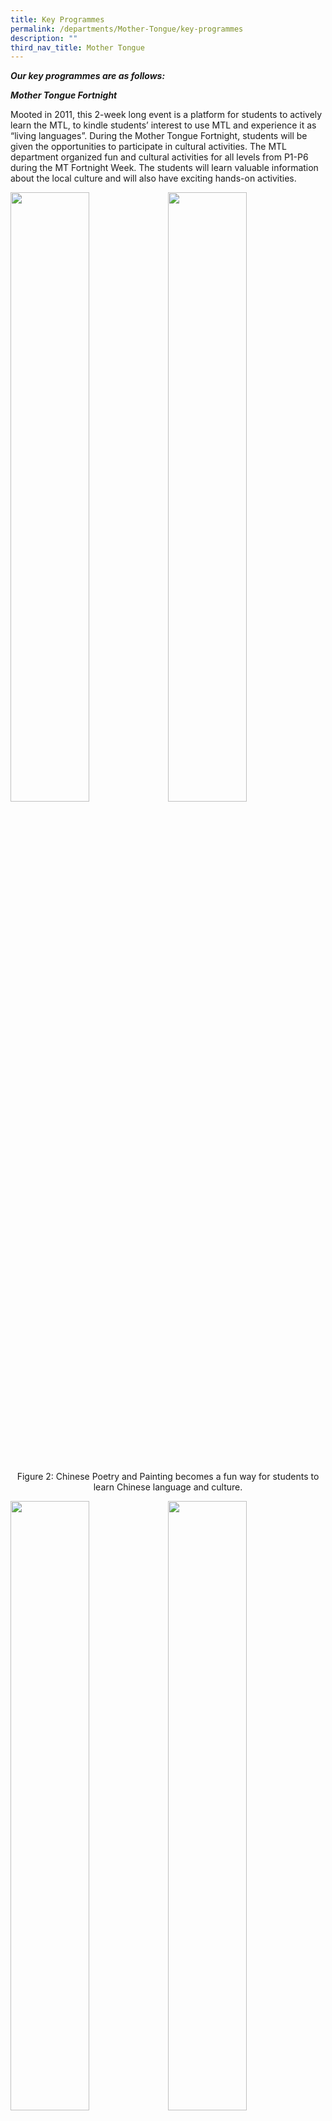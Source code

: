 ```yaml
---
title: Key Programmes
permalink: /departments/Mother-Tongue/key-programmes
description: ""
third_nav_title: Mother Tongue
---
```

**_Our key programmes are as follows:_**

  

**_Mother Tongue Fortnight_**

Mooted in 2011, this 2-week long event is a platform for students to actively learn the MTL, to kindle students’ interest to use MTL and experience it as “living languages”. During the Mother Tongue Fortnight, students will be given the opportunities to participate in cultural activities. The MTL department organized fun and cultural activities for all levels from P1-P6 during the MT Fortnight Week. The students will learn valuable information about the local culture and will also have exciting hands-on activities.

<img src="/images/mtf.jpg" 
     style="width:50%;float:left">
<img src="/images/mtf2.jpg" 
     style="width:50%">

<br>
<br>
<br>
<br>


<center>

Figure 2: Chinese Poetry and Painting becomes a fun way for students to learn Chinese language and culture.
	
</center>

<img src="/images/mtf3.jpg" 
     style="width:50%;float:left">
<img src="/images/mtf4.jpg" 
     style="width:50%">
		 
<br>
<br>
<br>



<center>

Figure 3: Students get to learn the proper way of making Bunga Manggar and appreciate the Malay culture, roots and tradition.
	
</center>

<img src="/images/mtf5.jpg" 
     style="width:50%;float:left">
<img src="/images/mtf6.jpg" 
     style="width:50%">
		 
<br>
<br>
<br>



<center>

Figure 4: Fun and engaging activities held for Tamil students: Learning the Kolattam dance
	
</center>

**_Festive Celebrations_**

Students are taught to appreciate Singapore’s vibrant ethnic cultures and traditions through engaging and authentic learning experiences: e.g. Lunar New Year, Pongal Celebration & Hari Raya Celebrations etc.

<img src="/images/mtf7.jpg" 
     style="width:50%;float:left">
<img src="/images/mtf8.jpg" 
     style="width:50%">
		 
<br>
<br>
<br>



<center>

Figure 5: Students rejoice in singing “Gong Xi Gong Xi” to each other during the Chinese New Year Celebration held in the school hall.
	
</center>

<img src="/images/mtf9.jpg" 
     style="width:50%;float:left">
<img src="/images/mtf10.jpg" 
     style="width:50%">
		 
<br>
<br>
<br>



<center>

Figure 6: Our Tamil students go on a Learning Journey to Little India to witness the celebration of Pongal Festival. They dressed in traditional Indian dress and enjoyed a host of activities planned for them.
	
</center>

<img src="/images/mtf11.jpg" 
     style="width:50%;float:left">
<img src="/images/mtf12.jpg" 
     style="width:50%">
		 
<br>
<br>
<br>



<center>

Figure 7: Students learning about Malay customs and traditions during the Hara Raya Celebration.
	
</center>

<img src="/images/mtf13.jpg" 
     style="width:50%;float:left">
<img src="/images/mtf4.jpg" 
     style="width:50%">
		 
<br>
<br>
<br>



<center>

Figure 8: Parents and students dressed in traditional costumes and performed during Deepavali Celebration.
	
</center>

**_Mother Tongue Language (MTL) Reading Programme_**

The MTL Reading Programme is a school based curriculum aimed at promoting a reading culture in SKPS through structured curriculum reading periods, morning reading on every Thursday, reading cum reflection journals and various reading activities for all students. The reading of MTL stories, many of which are rich in cultural content, would in turn engender a love for the language and culture.

<img src="/images/reading1.jpg" 
     style="width:50%;float:left">
<img src="/images/reading2.jpg" 
     style="width:50%">
		 
<br>
<br>
<br>



<center>

Figure 9: MTL reading programme aims to inculcate reading skills and the enjoyment of reading amongst students and encourage them to read widely and at least one MTL book every month.
	
</center>

In addition, the MTL Reading Day is organised once every year to promote reading of Mother Tongue storybooks amongst pupils, as well as to increase their confidence in using their own Mother Tongue.

  

Interactive and fun activities were planned to encourage pupils to read MTL storybooks. These include exhibition of students’ work; a prize redemption booth for pupils to redeem prizes based on the number of books read recorded in their own reading logs.

  

**Overseas Immersion Programme**

Every year, our school organizes an overseas school immersion programme to our partner schools, Shengpu Experimental Primary School and Chefang Experimental Primary School in Suzhou Industrial Park, China.

  

Participants of the programme will have the opportunity to experience school life in a different cultural setting, make new friends of another nationality and learn alongside their peers in Suzhou primary schools. The application for the immersion programme is open to all Primary 5 students.

<img src="/images/suzhou.jpg" 
     style="width:50%;float:left">
<img src="/images/suzhou2.jpg" 
     style="width:50%">
		 
<br>
<br>
<br>



<center>

Figure 10: Our partner school in Suzhou Industrial Park, China: Chefang Experimental Primary School (left) and Shengpu Experimental Primary School (right).
	
</center>

<img src="/images/suzhou3.jpg" 
     style="width:50%;float:left">
<img src="/images/suzhou4.jpg" 
     style="width:50%">
		 
<br>
<br>
<br>



<center>

Figure 11: During the school visits to our partner schools in Suzhou, our students made new friends and developed a deeper sense of understanding, empathy and connection with the local students in Suzhou schools. They also gained a better understanding of Chinese Language and its culture.
	
</center>

<img src="/images/suzhou5.jpg" 
     style="width:50%;float:left">
<img src="/images/suzhou6.jpg" 
     style="width:50%">
		 
<br>
<br>
<br>



<center>

Figure 12: Students learned how to make Chinese dumplings at Nanxiang Ancient Town, Shanghai. They also had fun tasting and eating their delicious dumplings made by their own hand.
	
</center>

<img src="/images/suzhou7.jpg" 
     style="width:50%;float:left">
<img src="/images/suzhou8.jpg" 
     style="width:50%">
		 
<br>
<br>
<br>



<center>

Figure 13: Students learned how to make and fly their Chinese kites at Nanshan, Suzhou. In addition, they were also provided the opportunities to pick and taste the thick and flesh loquats themselves.
	
</center>

<img src="/images/suzhou9.jpg" 
     style="width:50%;float:left">
<img src="/images/suzhou10.jpg" 
     style="width:50%">
		 
<br>
<br>
<br>



<center>

Figure 14: Seng Kang Primary School playing host to teacher-leaders and students from our partner schools in Suzhou, China. Our guests were given chance to attend lessons during their visit to the school. Our teachers conducted lessons for their students and they had a wonderful learning experiences in our classes. In addition, our students had a meaningful time interacting with each other.
	
</center>